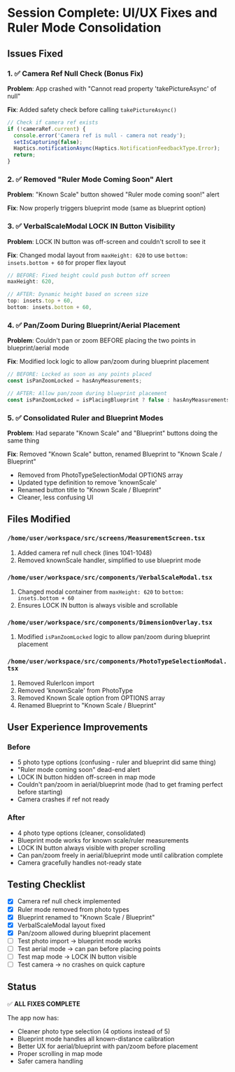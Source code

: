 # Session Complete: UI/UX Fixes and Ruler Mode Consolidation

## Issues Fixed

### 1. ✅ Camera Ref Null Check (Bonus Fix)
**Problem**: App crashed with "Cannot read property 'takePictureAsync' of null"

**Fix**: Added safety check before calling `takePictureAsync()`
```typescript
// Check if camera ref exists
if (!cameraRef.current) {
  console.error('Camera ref is null - camera not ready');
  setIsCapturing(false);
  Haptics.notificationAsync(Haptics.NotificationFeedbackType.Error);
  return;
}
```

### 2. ✅ Removed "Ruler Mode Coming Soon" Alert
**Problem**: "Known Scale" button showed "Ruler mode coming soon!" alert

**Fix**: Now properly triggers blueprint mode (same as blueprint option)

### 3. ✅ VerbalScaleModal LOCK IN Button Visibility
**Problem**: LOCK IN button was off-screen and couldn't scroll to see it

**Fix**: Changed modal layout from `maxHeight: 620` to use `bottom: insets.bottom + 60` for proper flex layout
```typescript
// BEFORE: Fixed height could push button off screen
maxHeight: 620,

// AFTER: Dynamic height based on screen size
top: insets.top + 60,
bottom: insets.bottom + 60,
```

### 4. ✅ Pan/Zoom During Blueprint/Aerial Placement
**Problem**: Couldn't pan or zoom BEFORE placing the two points in blueprint/aerial mode

**Fix**: Modified lock logic to allow pan/zoom during blueprint placement
```typescript
// BEFORE: Locked as soon as any points placed
const isPanZoomLocked = hasAnyMeasurements;

// AFTER: Allow pan/zoom during blueprint placement
const isPanZoomLocked = isPlacingBlueprint ? false : hasAnyMeasurements;
```

### 5. ✅ Consolidated Ruler and Blueprint Modes
**Problem**: Had separate "Known Scale" and "Blueprint" buttons doing the same thing

**Fix**: Removed "Known Scale" button, renamed Blueprint to "Known Scale / Blueprint"
- Removed from PhotoTypeSelectionModal OPTIONS array
- Updated type definition to remove 'knownScale'
- Renamed button title to "Known Scale / Blueprint"
- Cleaner, less confusing UI

## Files Modified

### `/home/user/workspace/src/screens/MeasurementScreen.tsx`
1. Added camera ref null check (lines 1041-1048)
2. Removed knownScale handler, simplified to use blueprint mode

### `/home/user/workspace/src/components/VerbalScaleModal.tsx`
1. Changed modal container from `maxHeight: 620` to `bottom: insets.bottom + 60`
2. Ensures LOCK IN button is always visible and scrollable

### `/home/user/workspace/src/components/DimensionOverlay.tsx`
1. Modified `isPanZoomLocked` logic to allow pan/zoom during blueprint placement

### `/home/user/workspace/src/components/PhotoTypeSelectionModal.tsx`
1. Removed RulerIcon import
2. Removed 'knownScale' from PhotoType
3. Removed Known Scale option from OPTIONS array
4. Renamed Blueprint to "Known Scale / Blueprint"

## User Experience Improvements

### Before
- 5 photo type options (confusing - ruler and blueprint did same thing)
- "Ruler mode coming soon" dead-end alert
- LOCK IN button hidden off-screen in map mode
- Couldn't pan/zoom in aerial/blueprint mode (had to get framing perfect before starting)
- Camera crashes if ref not ready

### After
- 4 photo type options (cleaner, consolidated)
- Blueprint mode works for known scale/ruler measurements
- LOCK IN button always visible with proper scrolling
- Can pan/zoom freely in aerial/blueprint mode until calibration complete
- Camera gracefully handles not-ready state

## Testing Checklist
- [x] Camera ref null check implemented
- [x] Ruler mode removed from photo types
- [x] Blueprint renamed to "Known Scale / Blueprint"
- [x] VerbalScaleModal layout fixed
- [x] Pan/zoom allowed during blueprint placement
- [ ] Test photo import → blueprint mode works
- [ ] Test aerial mode → can pan before placing points
- [ ] Test map mode → LOCK IN button visible
- [ ] Test camera → no crashes on quick capture

## Status
✅ **ALL FIXES COMPLETE**

The app now has:
- Cleaner photo type selection (4 options instead of 5)
- Blueprint mode handles all known-distance calibration
- Better UX for aerial/blueprint with pan/zoom before placement
- Proper scrolling in map mode
- Safer camera handling

